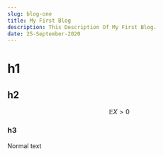 ```yaml
---
slug: blog-one
title: My First Blog
description: This Description Of My First Blog.
date: 25-September-2020
---
```


# h1

## h2

$$\mathbb E X>0$$

### h3

Normal text
